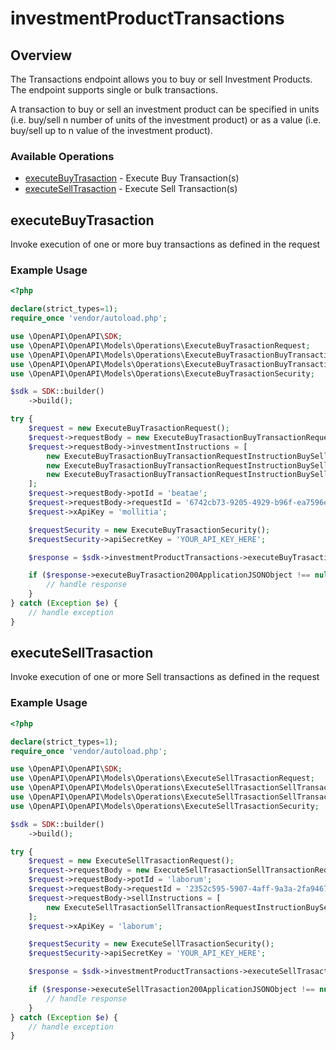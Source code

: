 # investmentProductTransactions

## Overview

The Transactions endpoint allows you to buy or sell Investment Products. The endpoint supports single or bulk transactions. 

A transaction to buy or sell an investment product can be specified in units (i.e. buy/sell n number of units of the investment product) or as a value (i.e. buy/sell up to n value of the investment product).


### Available Operations

* [executeBuyTrasaction](#executebuytrasaction) - Execute Buy Transaction(s)
* [executeSellTrasaction](#executeselltrasaction) - Execute Sell Transaction(s)

## executeBuyTrasaction

Invoke execution of one or more buy transactions as defined in the request

### Example Usage

```php
<?php

declare(strict_types=1);
require_once 'vendor/autoload.php';

use \OpenAPI\OpenAPI\SDK;
use \OpenAPI\OpenAPI\Models\Operations\ExecuteBuyTrasactionRequest;
use \OpenAPI\OpenAPI\Models\Operations\ExecuteBuyTrasactionBuyTransactionRequest;
use \OpenAPI\OpenAPI\Models\Operations\ExecuteBuyTrasactionBuyTransactionRequestInstructionBuySell;
use \OpenAPI\OpenAPI\Models\Operations\ExecuteBuyTrasactionSecurity;

$sdk = SDK::builder()
    ->build();

try {
    $request = new ExecuteBuyTrasactionRequest();
    $request->requestBody = new ExecuteBuyTrasactionBuyTransactionRequest();
    $request->requestBody->investmentInstructions = [
        new ExecuteBuyTrasactionBuyTransactionRequestInstructionBuySell(),
        new ExecuteBuyTrasactionBuyTransactionRequestInstructionBuySell(),
        new ExecuteBuyTrasactionBuyTransactionRequestInstructionBuySell(),
    ];
    $request->requestBody->potId = 'beatae';
    $request->requestBody->requestId = '6742cb73-9205-4929-b96f-ea7596eb10fa';
    $request->xApiKey = 'mollitia';

    $requestSecurity = new ExecuteBuyTrasactionSecurity();
    $requestSecurity->apiSecretKey = 'YOUR_API_KEY_HERE';

    $response = $sdk->investmentProductTransactions->executeBuyTrasaction($request, $requestSecurity);

    if ($response->executeBuyTrasaction200ApplicationJSONObject !== null) {
        // handle response
    }
} catch (Exception $e) {
    // handle exception
}
```

## executeSellTrasaction

Invoke execution of one or more Sell transactions as defined in the request

### Example Usage

```php
<?php

declare(strict_types=1);
require_once 'vendor/autoload.php';

use \OpenAPI\OpenAPI\SDK;
use \OpenAPI\OpenAPI\Models\Operations\ExecuteSellTrasactionRequest;
use \OpenAPI\OpenAPI\Models\Operations\ExecuteSellTrasactionSellTransactionRequest;
use \OpenAPI\OpenAPI\Models\Operations\ExecuteSellTrasactionSellTransactionRequestInstructionBuySell;
use \OpenAPI\OpenAPI\Models\Operations\ExecuteSellTrasactionSecurity;

$sdk = SDK::builder()
    ->build();

try {
    $request = new ExecuteSellTrasactionRequest();
    $request->requestBody = new ExecuteSellTrasactionSellTransactionRequest();
    $request->requestBody->potId = 'laborum';
    $request->requestBody->requestId = '2352c595-5907-4aff-9a3a-2fa946773925';
    $request->requestBody->sellInstructions = [
        new ExecuteSellTrasactionSellTransactionRequestInstructionBuySell(),
    ];
    $request->xApiKey = 'laborum';

    $requestSecurity = new ExecuteSellTrasactionSecurity();
    $requestSecurity->apiSecretKey = 'YOUR_API_KEY_HERE';

    $response = $sdk->investmentProductTransactions->executeSellTrasaction($request, $requestSecurity);

    if ($response->executeSellTrasaction200ApplicationJSONObject !== null) {
        // handle response
    }
} catch (Exception $e) {
    // handle exception
}
```
